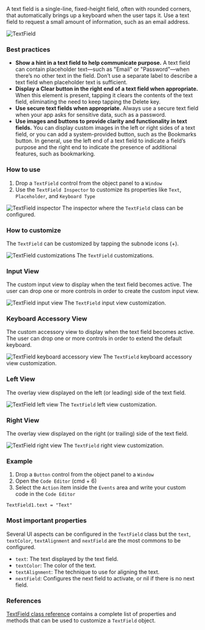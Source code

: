 A text field is a single-line, fixed-height field, often with rounded corners, that automatically brings up a keyboard when the user taps it. Use a text field to request a small amount of information, such as an email address.

![TextField](../images/creo/textfield1.png)

### Best practices
* **Show a hint in a text field to help communicate purpose.** A text field can contain placeholder text—such as "Email" or "Password"—when there’s no other text in the field. Don’t use a separate label to describe a text field when placeholder text is sufficient.
* **Display a Clear button in the right end of a text field when appropriate.** When this element is present, tapping it clears the contents of the text field, eliminating the need to keep tapping the Delete key.
* **Use secure text fields when appropriate.** Always use a secure text field when your app asks for sensitive data, such as a password.
* **Use images and buttons to provide clarity and functionality in text fields.** You can display custom images in the left or right sides of a text field, or you can add a system-provided button, such as the Bookmarks button. In general, use the left end of a text field to indicate a field’s purpose and the right end to indicate the presence of additional features, such as bookmarking.

### How to use
1. Drop a `TextField` control from the object panel to a `Window`
2. Use the `TextField Inspector` to customize its properties like `Text`, `Placeholder`, and `Keyboard Type`

![`TextField` inspector](../images/creo/textfield2.png)
The inspector where the `TextField` class can be configured.

### How to customize
The `TextField` can be customized by tapping the subnode icons (+).

![`TextField` customizations](../images/creo/textfield3.png)
The `TextField` customizations.

### Input View
The custom input view to display when the text field becomes active. The user can drop one or more controls in order to create the custom input view.

![`TextField` input view](../images/creo/textfield4.png)
The `TextField` input view customization.

### Keyboard Accessory View
The custom accessory view to display when the text field becomes active. The user can drop one or more controls in order to extend the default keyboard.

![`TextField` keyboard accessory view](../images/creo/textfield5.png)
The `TextField` keyboard accessory view customization.

### Left View
The overlay view displayed on the left (or leading) side of the text field.

![`TextField` left view](../images/creo/textfield6.png)
The `TextField` left view customization.

### Right View
The overlay view displayed on the right (or trailing) side of the text field.

![`TextField` right view](../images/creo/textfield7.png)
The `TextField` right view customization.

### Example
1. Drop a `Button` control from the object panel to a `Window`
3. Open the `Code Editor` (cmd + 6)
4. Select the `Action` item inside the `Events` area and write your custom code in the `Code Editor`
```
TextField1.text = "Text"
```

### Most important properties
Several UI aspects can be configured in the `TextField` class but the `text`, `textColor`, `textAlignment` and `nextField` are the most commons to be configured.
- `text`: The text displayed by the text field.
- `textColor`: The color of the text.
- `textAlignment`: The technique to use for aligning the text.
- `nextField`: Configures the next field to activate, or nil if there is no next field.

### References
[TextField class reference](../classes/TextField.html) contains a complete list of properties and methods that can be used to customize a `TextField` object.
